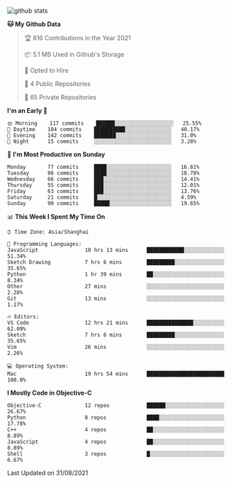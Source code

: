 
![github stats](https://github-readme-stats.vercel.app/api?username=ChesterYue&show_icons=true&count_private=true)

<!-- ![wakatime](https://github-readme-stats.vercel.app/api/wakatime?username=ChesterYue&layout=compact) -->

<!-- ![wakatime](https://github-readme-stats.vercel.app/api/top-langs/?username=ChesterYue&layout=compact) -->

<!--START_SECTION:waka-->
**🐱 My Github Data** 

> 🏆 816 Contributions in the Year 2021
 > 
> 📦 5.1 MB Used in Github's Storage 
 > 
> 💼 Opted to Hire
 > 
> 📜 4 Public Repositories 
 > 
> 🔑 65 Private Repositories  
 > 
**I'm an Early 🐤** 

```text
🌞 Morning    117 commits    ██████░░░░░░░░░░░░░░░░░░░   25.55% 
🌆 Daytime    184 commits    ██████████░░░░░░░░░░░░░░░   40.17% 
🌃 Evening    142 commits    ███████░░░░░░░░░░░░░░░░░░   31.0% 
🌙 Night      15 commits     ░░░░░░░░░░░░░░░░░░░░░░░░░   3.28%

```
📅 **I'm Most Productive on Sunday** 

```text
Monday       77 commits     ████░░░░░░░░░░░░░░░░░░░░░   16.81% 
Tuesday      86 commits     ████░░░░░░░░░░░░░░░░░░░░░   18.78% 
Wednesday    66 commits     ███░░░░░░░░░░░░░░░░░░░░░░   14.41% 
Thursday     55 commits     ███░░░░░░░░░░░░░░░░░░░░░░   12.01% 
Friday       63 commits     ███░░░░░░░░░░░░░░░░░░░░░░   13.76% 
Saturday     21 commits     █░░░░░░░░░░░░░░░░░░░░░░░░   4.59% 
Sunday       90 commits     █████░░░░░░░░░░░░░░░░░░░░   19.65%

```


📊 **This Week I Spent My Time On** 

```text
⌚︎ Time Zone: Asia/Shanghai

💬 Programming Languages: 
JavaScript               10 hrs 13 mins      ████████████░░░░░░░░░░░░░   51.34% 
Sketch Drawing           7 hrs 6 mins        █████████░░░░░░░░░░░░░░░░   35.65% 
Python                   1 hr 39 mins        ██░░░░░░░░░░░░░░░░░░░░░░░   8.34% 
Other                    27 mins             ░░░░░░░░░░░░░░░░░░░░░░░░░   2.28% 
Git                      13 mins             ░░░░░░░░░░░░░░░░░░░░░░░░░   1.17%

🔥 Editors: 
VS Code                  12 hrs 21 mins      ███████████████░░░░░░░░░░   62.09% 
Sketch                   7 hrs 6 mins        █████████░░░░░░░░░░░░░░░░   35.65% 
Vim                      26 mins             ░░░░░░░░░░░░░░░░░░░░░░░░░   2.26%

💻 Operating System: 
Mac                      19 hrs 54 mins      █████████████████████████   100.0%

```

**I Mostly Code in Objective-C** 

```text
Objective-C              12 repos            ██████░░░░░░░░░░░░░░░░░░░   26.67% 
Python                   8 repos             ████░░░░░░░░░░░░░░░░░░░░░   17.78% 
C++                      4 repos             ██░░░░░░░░░░░░░░░░░░░░░░░   8.89% 
JavaScript               4 repos             ██░░░░░░░░░░░░░░░░░░░░░░░   8.89% 
Shell                    3 repos             █░░░░░░░░░░░░░░░░░░░░░░░░   6.67%

```



 Last Updated on 31/08/2021
<!--END_SECTION:waka-->
